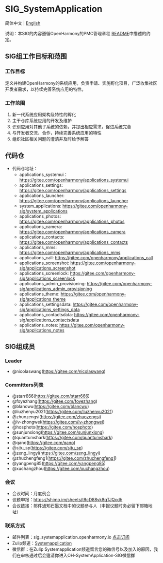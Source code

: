 # SIG_SystemApplication
简体中文 | [English](./sig_systemapplications.md)

说明：本SIG的内容遵循OpenHarmony的PMC管理章程 [README](/zh/pmc.md)中描述的约定。

## SIG组工作目标和范围

### 工作目标
定义并构建OpenHarmony的系统应用，负责申请、实施孵化项目，广泛收集社区开发者需求，以持续完善系统应用的特性。

### 工作范围
1. 新一代系统应用架构及特性的孵化
2. 主干仓库系统应用的开发及维护
3. 识别应用对其他子系统的依赖，并提出相应需求，促进系统完善
4. 与开发者交流、合作，持续完善系统应用的特性
5. 组织社区相关问题的澄清并及时给予解答

## 代码仓
- 代码仓地址：
  - applications_systemui：https://gitee.com/openharmony/applications_systemui
  - applications_settings: https://gitee.com/openharmony/applications_settings
  - applications_launcher: https://gitee.com/openharmony/applications_launcher
  - system_applications: https://gitee.com/openharmony-sig/system_applications
  - applications_photos: https://gitee.com/openharmony/applications_photos
  - applications_camera: https://gitee.com/openharmony/applications_camera
  - applications_contacts: https://gitee.com/openharmony/applications_contacts
  - applications_mms: https://gitee.com/openharmony/applications_mms
  - applications_call: https://gitee.com/openharmony/applications_call
  - applications_screenshot: https://gitee.com/openharmony-sig/applications_screenshot
  - applications_screenlock: https://gitee.com/openharmony-sig/applications_screenlock
  - applications_admin_provisioning: https://gitee.com/openharmony-sig/applications_admin_provisioning
  - applications_theme: https://gitee.com/openharmony-sig/applications_theme
  - applications_settingsdata: https://gitee.com/openharmony-sig/applications_settings_data
  - applications_contactsdata: https://gitee.com/openharmony-sig/applications_contactsdata
  - applications_notes: https://gitee.com/openharmony-sig/applications_notes

## SIG组成员

### Leader
- @nicolaswang(https://gitee.com/nicolaswang)

### Committers列表
- @starr666(https://gitee.com/starr666)
- @foyezhang(https://gitee.com/foyezhang)
- @blancwu(https://gitee.com/blancwu)
- @liuzhenyu2021(https://gitee.com/liuzhenyu2021)
- @zhuozengsi(https://gitee.com/zhuozengsi)
- @lv-zhongwei(https://gitee.com/lv-zhongwei)
- @hosphoto(https://gitee.com/hosphoto)
- @sunjunxiong(https://gitee.com/sunjunxiong)
- @quantumshark(https://gitee.com/quantumshark)
- @qano(https://gitee.com/qano)
- @sjtu_sp(https://gitee.com/sjtu_sp)
- @zeng_lingyi(https://gitee.com/zeng_lingyi)
- @zhuchengfeng1(https://gitee.com/zhuchengfeng1)
- @yangpeng85(https://gitee.com/yangpeng85)
- @xuchangzhou(https://gitee.com/xuchangzhou)

### 会议
 - 会议时间：月度例会
 - 议题申报：https://shimo.im/sheets/t8cD88vk8qTJQcdh
 - 会议链接：邮件通知石墨文档中的议题参与人（申报议题时务必留下邮箱地址）

### 联系方式
- 邮件列表：sig_systemapplication.openharmony.io [点击订阅](https://lists.openatom.io/postorius/lists/sig_systemapplication.openharmony.io/)
- Zulip频道：[Systemapplication](https://zulip.openharmony.cn/#narrow/stream/1-general/topic/Systemapplication)
- 微信群：在Zulip Systemapplication频道留言您的微信号以及加入的原因，我们在审核通过后会邀请你进入OH-SystemApplication-SIG微信群